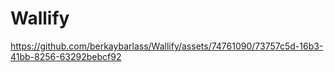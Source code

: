 # Wallify



https://github.com/berkaybarlass/Wallify/assets/74761090/73757c5d-16b3-41bb-8256-63292bebcf92

